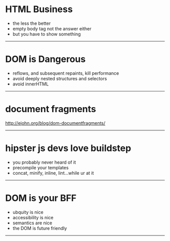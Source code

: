 # HTML Business

- the less the better
- empty body tag not the answer either
- but you have to show something

---

# DOM is Dangerous

- reflows, and subsequent repaints, kill performance
- avoid deeply nested structures and selectors
- avoid innerHTML

---

# document fragments

http://ejohn.org/blog/dom-documentfragments/

---

# hipster js devs love buildstep

- you probably never heard of it
- precompile your templates
- concat, minify, inline, lint...while ur at it

---

# DOM is your BFF

- ubquity is nice
- accessibility is nice
- semantics are nice
- the DOM is future friendly

---

